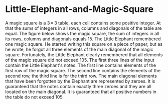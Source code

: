 # Little-Elephant-and-Magic-Square
A magic square is a 3 × 3 table, each cell contains some positive integer. At that the sums of integers in all rows, columns and diagonals of the table are equal. The figure below shows the magic square, the sum of integers in all its rows, columns and diagonals equals 15. The Little Elephant remembered one magic square. He started writing this square on a piece of paper, but as he wrote, he forgot all three elements of the main diagonal of the magic square. Fortunately, the Little Elephant clearly remembered that all elements of the magic square did not exceed 105.  The first three lines of the input contain the Little Elephant's notes. The first line contains elements of the first row of the magic square. The second line contains the elements of the second row, the third line is for the third row. The main diagonal elements that have been forgotten by the Elephant are represented by zeroes.  It is guaranteed that the notes contain exactly three zeroes and they are all located on the main diagonal. It is guaranteed that all positive numbers in the table do not exceed 105
